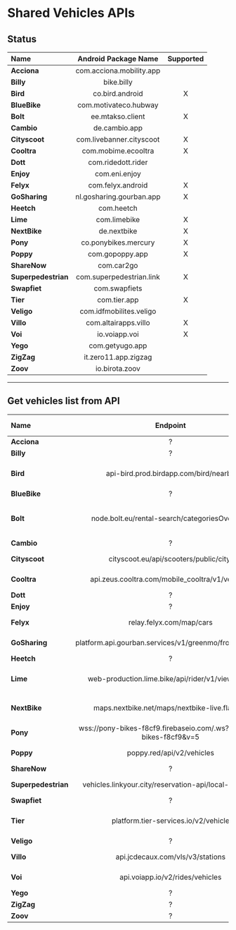 # Shared Vehicles APIs

## Status

| Name                | Android Package Name     | Supported |
| :------------------ | :----------------------: | :-------: |
| **Acciona**         | com.acciona.mobility.app |           |
| **Billy**           | bike.billy               |           |
| **Bird**            | co.bird.android          |     X     |
| **BlueBike**        | com.motivateco.hubway    |           |
| **Bolt**            | ee.mtakso.client         |     X     |
| **Cambio**          | de.cambio.app            |           |
| **Cityscoot**       | com.livebanner.cityscoot |     X     |
| **Cooltra**         | com.mobime.ecooltra      |     X     |
| **Dott**            | com.ridedott.rider       |           |
| **Enjoy**           | com.eni.enjoy            |           |
| **Felyx**           | com.felyx.android        |     X     |
| **GoSharing**       | nl.gosharing.gourban.app |     X     |
| **Heetch**          | com.heetch               |           |
| **Lime**            | com.limebike             |     X     |
| **NextBike**        | de.nextbike              |     X     |
| **Pony**            | co.ponybikes.mercury     |     X     |
| **Poppy**           | com.gopoppy.app          |     X     |
| **ShareNow**        | com.car2go               |           |
| **Superpedestrian** | com.superpedestrian.link |     X     |
| **Swapfiet**        | com.swapfiets            |           |
| **Tier**            | com.tier.app             |     X     |
| **Veligo**          | com.idfmobilites.veligo  |           |
| **Villo**           | com.altairapps.villo     |     X     |
| **Voi**             | io.voiapp.voi            |     X     |
| **Yego**            | com.getyugo.app          |           |
| **ZigZag**          | it.zero11.app.zigzag     |           |
| **Zoov**            | io.birota.zoov           |           |

---

## Get vehicles list from API

| Name                |                              Endpoint                             |  Token Type   |           Token Infos           |
| :------------------ | :---------------------------------------------------------------: | :-----------: | :-----------------------------: |
| **Acciona**         |                                 ?                                 |       ?       |                ?                |
| **Billy**           |                                 ?                                 |       ?       |                ?                |
| **Bird**            | api-bird.prod.birdapp.com/bird/nearby                             | Dynamic Token | Bearer, 1050 ascii characters   |
| **BlueBike**        |                                 ?                                 |       ?       |                ?                |
| **Bolt**            | node.bolt.eu/rental-search/categoriesOverview                     | Account Token | Base64, phone number + 16 bytes |
| **Cambio**          |                                 ?                                 |       ?       |                ?                |
| **Cityscoot**       | cityscoot.eu/api/scooters/public/city/                            | Device Token  | 8 bytes                         |
| **Cooltra**         | api.zeus.cooltra.com/mobile_cooltra/v1/vehicles                   | App Token     | Bearer, 32 bytes                |
| **Dott**            |                                 ?                                 |       ?       |                ?                |
| **Enjoy**           |                                 ?                                 |       ?       |                ?                |
| **Felyx**           | relay.felyx.com/map/cars                                          | No Token      |                                 |
| **GoSharing**       | platform.api.gourban.services/v1/greenmo/front/vehicles           | No Token      |                                 |
| **Heetch**          |                                 ?                                 |       ?       |                ?                |
| **Lime**            | web-production.lime.bike/api/rider/v1/views/map                   | Account Token | Bearer, 127 ascii characters    |
| **NextBike**        | maps.nextbike.net/maps/nextbike-live.flatjson                     | App Token     | 16 alphanum characters          |
| **Pony**            | wss://pony-bikes-f8cf9.firebaseio.com/.ws?ns=pony-bikes-f8cf9&v=5 | No Token      |                                 |
| **Poppy**           | poppy.red/api/v2/vehicles                                         | No Token      |                                 |
| **ShareNow**        |                                 ?                                 |       ?       |                ?                |
| **Superpedestrian** | vehicles.linkyour.city/reservation-api/local-vehicles/            | Device Token  | 16 bytes                        |
| **Swapfiet**        |                                 ?                                 |       ?       |                ?                |
| **Tier**            | platform.tier-services.io/v2/vehicle                              | App Token     | 24 alphanum characters          |
| **Veligo**          |                                 ?                                 |       ?       |                ?                |
| **Villo**           | api.jcdecaux.com/vls/v3/stations                                  | App Token     | 20 bytes                        |
| **Voi**             | api.voiapp.io/v2/rides/vehicles                                   | Dynamic Token | 639 ascii characters            |
| **Yego**            |                                 ?                                 |       ?       |                ?                |
| **ZigZag**          |                                 ?                                 |       ?       |                ?                |
| **Zoov**            |                                 ?                                 |       ?       |                ?                |